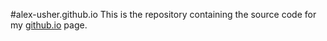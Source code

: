 #alex-usher.github.io
This is the repository containing the source code for my [github.io](alex-usher.github.io) page.
